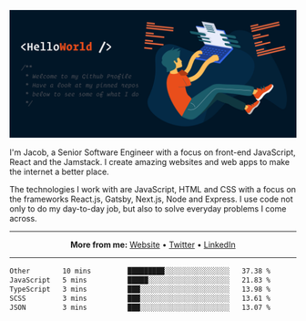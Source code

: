 [![Jacob Herper - Software Engineer in London](./github_banner.png)](https://herper.io/)

I'm Jacob, a Senior Software Engineer with a focus on front-end JavaScript, React and the Jamstack. I create amazing websites and web apps to make the internet a better place.

The technologies I work with are JavaScript, HTML and CSS with a focus on the frameworks React.js, Gatsby, Next.js, Node and Express. I use code not only to do my day-to-day job, but also to solve everyday problems I come across.

-----

<p align="center">
  <strong>More from me:</strong> 
  <a href="https://herper.io">Website</a> •
  <a href="https://twitter.com/intent/follow?screen_name=jakeherp&tw_p=followbutton">Twitter</a> •
  <a href="https://www.linkedin.com/in/jacobherper/">LinkedIn</a>
</p>

-----

<!--START_SECTION:waka-->
```text
Other        10 mins         █████████░░░░░░░░░░░░░░░░   37.38 % 
JavaScript   5 mins          █████░░░░░░░░░░░░░░░░░░░░   21.83 % 
TypeScript   3 mins          ███░░░░░░░░░░░░░░░░░░░░░░   13.98 % 
SCSS         3 mins          ███░░░░░░░░░░░░░░░░░░░░░░   13.61 % 
JSON         3 mins          ███░░░░░░░░░░░░░░░░░░░░░░   13.07 %
```
<!--END_SECTION:waka-->
